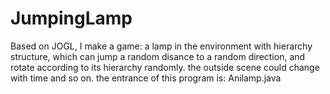 # JumpingLamp
Based on JOGL, I make a game: a lamp in the environment with hierarchy structure, which can jump a random disance to a random direction,
and rotate according to its hierarchy randomly. the outside scene could change with time and so on.
the entrance of this program is: Anilamp.java
